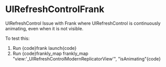 UIRefreshControlFrank
=====================

UIRefreshControl Issue with Frank where UIRefreshControl is continuously animating, even when it is not visible.

To test this:

1. Run {code}frank launch{code}
2. Run {code}frankly_map frankly_map "view:'_UIRefreshControlModernReplicatorView'", "isAnimating"{code}
